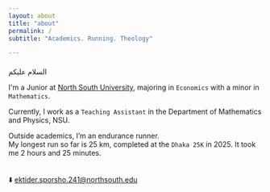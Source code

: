 ```yaml
---
layout: about
title: "about"
permalink: /
subtitle: "Academics. Running. Theology"

---
```


<br style="line-height:0.5;">
السلام عليكم


I'm a Junior at [North South University](https://www.northsouth.edu/), majoring in `Economics` with a minor in `Mathematics`.

Currently, I work as a `Teaching Assistant` in the Department of Mathematics and Physics, NSU.

Outside academics, I’m an endurance runner. <br>
My longest run so far is 25 km, completed at the `Dhaka 25K` in 2025. It took me 2 hours and 25 minutes.

<br style="line-height:0.5;">

⬇️ ektider.sporsho.241@northsouth.edu
